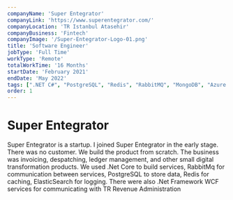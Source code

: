 ```yaml
---
companyName: 'Super Entegrator'
companyLink: 'https://www.superentegrator.com/'
companyLocation: 'TR Istanbul Atasehir'
companyBusiness: 'Fintech'
companyImage: '/Super-Entegrator-Logo-01.png'
title: 'Software Engineer'
jobType: 'Full Time'
workType: 'Remote'
totalWorkTime: '16 Months'
startDate: 'February 2021'
endDate: 'May 2022'
tags: [".NET C#", "PostgreSQL", "Redis", "RabbitMQ", "MongoDB", "Azure DevOps", "Microservices", "Web API", "WCF Services", "Hosted Services", "Docker", "Rancher"]
order: 1
---
```


# Super Entegrator

Super Entegrator is a startup. I joined Super Entegrator in the early stage. There was no customer. We build the product from scratch. The business was invoicing, despatching, ledger management, and other small digital transformation products. We used .Net Core to build services, RabbitMq for communication between services, PostgreSQL to store data, Redis for caching, ElasticSearch for logging. There were also .Net Framework WCF services for communicating with TR Revenue Administration